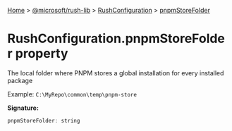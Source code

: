 [Home](./index) &gt; [@microsoft/rush-lib](./rush-lib.md) &gt; [RushConfiguration](./rush-lib.rushconfiguration.md) &gt; [pnpmStoreFolder](./rush-lib.rushconfiguration.pnpmstorefolder.md)

# RushConfiguration.pnpmStoreFolder property

The local folder where PNPM stores a global installation for every installed package

Example: `C:\MyRepo\common\temp\pnpm-store`

**Signature:**
```javascript
pnpmStoreFolder: string
```
